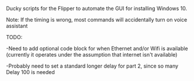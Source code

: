 Ducky scripts for the Flipper to automate the GUI for installing Windows 10.

Note: If the timing is wrong, most commands will accidentally turn on voice assistant

TODO:

-Need to add optional code block for when Ethernet and/or Wifi is available (currently it operates under the assumption that internet isn't available)

-Probably need to set a standard longer delay for part 2, since so many Delay 100 is needed
